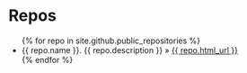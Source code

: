 <div id="home">

  <h1>Repos</h1>
  <ul class="posts">
    {% for repo in site.github.public_repositories %}
      <li><span>{{ repo.name }}</span>. {{ repo.description }} &raquo; <a href="{{ repo.html_url }}">{{ repo.html_url }}</a></li>
    {% endfor %}
  </ul>
</div>
